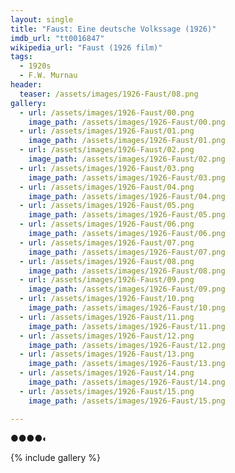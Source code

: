 ```yaml
---
layout: single
title: "Faust: Eine deutsche Volkssage (1926)"
imdb_url: "tt0016847"
wikipedia_url: "Faust (1926 film)"
tags:
  - 1920s 
  - F.W. Murnau
header:
  teaser: /assets/images/1926-Faust/08.png
gallery:
  - url: /assets/images/1926-Faust/00.png
    image_path: /assets/images/1926-Faust/00.png  
  - url: /assets/images/1926-Faust/01.png
    image_path: /assets/images/1926-Faust/01.png
  - url: /assets/images/1926-Faust/02.png
    image_path: /assets/images/1926-Faust/02.png
  - url: /assets/images/1926-Faust/03.png
    image_path: /assets/images/1926-Faust/03.png
  - url: /assets/images/1926-Faust/04.png
    image_path: /assets/images/1926-Faust/04.png
  - url: /assets/images/1926-Faust/05.png
    image_path: /assets/images/1926-Faust/05.png
  - url: /assets/images/1926-Faust/06.png
    image_path: /assets/images/1926-Faust/06.png
  - url: /assets/images/1926-Faust/07.png
    image_path: /assets/images/1926-Faust/07.png
  - url: /assets/images/1926-Faust/08.png
    image_path: /assets/images/1926-Faust/08.png
  - url: /assets/images/1926-Faust/09.png
    image_path: /assets/images/1926-Faust/09.png
  - url: /assets/images/1926-Faust/10.png
    image_path: /assets/images/1926-Faust/10.png
  - url: /assets/images/1926-Faust/11.png
    image_path: /assets/images/1926-Faust/11.png
  - url: /assets/images/1926-Faust/12.png
    image_path: /assets/images/1926-Faust/12.png
  - url: /assets/images/1926-Faust/13.png
    image_path: /assets/images/1926-Faust/13.png
  - url: /assets/images/1926-Faust/14.png
    image_path: /assets/images/1926-Faust/14.png
  - url: /assets/images/1926-Faust/15.png
    image_path: /assets/images/1926-Faust/15.png

---
```

●●●●◐

{% include gallery %}

